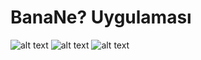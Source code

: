 # BanaNe? Uygulaması

![alt text](https://i.hizliresim.com/5p9oo4f.JPG)                   ![alt text](https://i.hizliresim.com/58dllkk.JPG)
![alt text](https://i.hizliresim.com/rk30hne.JPG)
